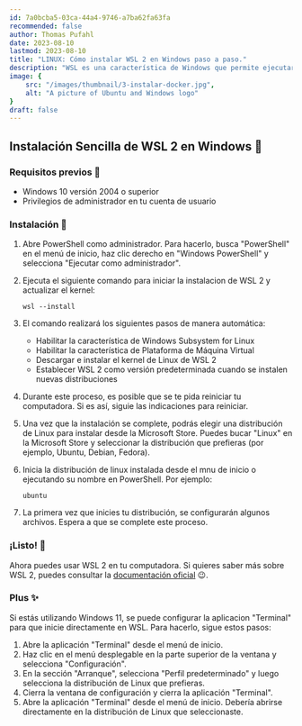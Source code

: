 ```yaml
---
id: 7a0bcba5-03ca-44a4-9746-a7ba62fa63fa
recommended: false
author: Thomas Pufahl
date: 2023-08-10
lastmod: 2023-08-10
title: "LINUX: Cómo instalar WSL 2 en Windows paso a paso."
description: "WSL es una característica de Windows que permite ejecutar distribuciones de Linux en Windows. WSL 2 es la versión más reciente de WSL y ofrece un mejor rendimiento y compatibilidad con las aplicaciones de Linux. En este artículo, te mostraremos cómo instalar WSL 2 en Windows 10/11."
image: {
    src: "/images/thumbnail/3-instalar-docker.jpg",
    alt: "A picture of Ubuntu and Windows logo"
}
draft: false
---
```


## Instalación Sencilla de WSL 2 en Windows 🐧

### Requisitos previos 🧐

* Windows 10 versión 2004 o superior
* Privilegios de administrador en tu cuenta de usuario

### Instalación 🚀

1. Abre PowerShell como administrador. Para hacerlo, busca "PowerShell" en el menú de inicio, haz clic derecho en "Windows PowerShell" y selecciona "Ejecutar como administrador".

2. Ejecuta el siguiente comando para iniciar la instalacion de WSL 2 y actualizar el kernel:
    ~~~
    wsl --install
    ~~~

3. El comando realizará los siguientes pasos de manera automática:
    * Habilitar la característica de Windows Subsystem for Linux
    * Habilitar la característica de Plataforma de Máquina Virtual
    * Descargar e instalar el kernel de Linux de WSL 2
    * Establecer WSL 2 como versión predeterminada cuando se instalen nuevas distribuciones
   
4. Durante este proceso, es posible que se te pida reiniciar tu computadora. Si es así, siguie las indicaciones para reiniciar.
5. Una vez que la instalación se complete, podrás elegir una distribución de Linux para instalar desde la Microsoft Store. Puedes bucar "Linux" en la Microsoft Store y seleccionar la distribución que prefieras (por ejemplo, Ubuntu, Debian, Fedora).
6. Inicia la distribución de linux instalada desde el mnu de inicio o ejecutando su nombre en PowerShell. Por ejemplo:
    ~~~
    ubuntu
    ~~~
7. La primera vez que inicies tu distribución, se configurarán algunos archivos. Espera a que se complete este proceso.

### ¡Listo! 💯

Ahora puedes usar WSL 2 en tu computadora. Si quieres saber más sobre WSL 2, puedes consultar la [documentación oficial](https://docs.microsoft.com/en-us/windows/wsl/about) 😉. 

### Plus ✨

Si estás utilizando Windows 11, se puede configurar la aplicacion "Terminal" para que inicie directamente en WSL. Para hacerlo, sigue estos pasos:

1. Abre la aplicación "Terminal" desde el menú de inicio.
2. Haz clic en el menú desplegable en la parte superior de la ventana y selecciona "Configuración".
3. En la sección "Arranque", selecciona "Perfil predeterminado" y luego selecciona la distribución de Linux que prefieras.
4. Cierra la ventana de configuración y cierra la aplicación "Terminal".
5. Abre la aplicación "Terminal" desde el menú de inicio. Debería abrirse directamente en la distribución de Linux que seleccionaste.


